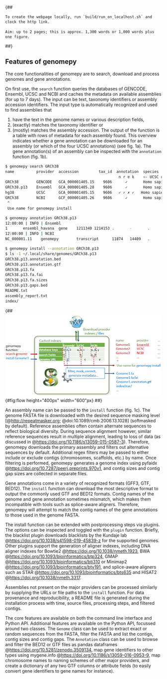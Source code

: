 {##

    To create the webpage locally, run `build/run_on_localhost.sh` and clock the http link.
    
    Aim: up to 2 pages; this is approx. 1,300 words or 1,000 words plus one figure.
##}

## Features of genomepy
The core functionalities of genomepy are to search, download and process genomes and gene annotations.

On first use, the `search` function queries the databases of GENCODE, Ensembl, UCSC and NCBI and caches the metadata on available assemblies (for up to 7 days).
The input can be text, taxonomy identifiers or assembly accession identifiers.
The input type is automatically recognized and used to find assemblies that 
1) have the text in the genome names or various description fields, 
2) (exactly) matches the taxonomy identifier or 
3) (mostly) matches the assembly accession.
The output of the function is a table with rows of metadata for each assembly found.
This overview indicates whether a gene annotation can be downloaded for an assembly (or which of the four UCSC annotations) (see fig. 1a).
The gene annotation(s) of an assembly can be inspected with the `annotation` function (fig. 1b).

```bash
$ genomepy search GRCh38
name          provider  accession         tax_id  annotation  species                     other_info
                                                   n r e k    <- UCSC options (see help)
GRCh38        GENCODE   GCA_000001405.15    9606      ✓       Homo sapiens                GENCODE annotation + UCSC genome
GRCh38.p13    Ensembl   GCA_000001405.28    9606      ✓       Homo sapiens                2014-01-Ensembl/2021-08
hg38          UCSC      GCA_000001405.15    9606   ✓ ✓ ✗ ✓   Homo sapiens                Dec. 2013 (GRCh38/hg38)
GRCh38        NCBI      GCF_000001405.26    9606      ✓       Homo sapiens                Genome Reference Consortium
 ^
 Use name for genomepy install
```

```bash
$ genomepy annotation GRCh38.p13
12:00:00 | INFO | Ensembl
1       ensembl_havana  gene    1211340 1214153 .       -       .       gene_id "ENSG00000186827"; gene_version "11"; gene_name "TNFRSF4"; gene_source "ensembl_havana"; gene_biotype "protein_coding";
12:00:00 | INFO | NCBI
NC_000001.11    genomepy        transcript      11874   14409   .       +       .       gene_id "DDX11L1"; transcript_id "NR_046018.2";  gene_name "DDX11L1";
```

```bash
$ genomepy install --annotation GRCh38.p13
$ ls -1 ~/.local/share/genomes/GRCh38.p13
GRCh38.p13.annotation.bed
GRCh38.p13.annotation.gtf
GRCh38.p13.fa
GRCh38.p13.fa.fai
GRCh38.p13.fa.sizes
GRCh38.p13.gaps.bed
README.txt
assembly_report.txt
index/
```

{## ![workflow for `genomepy search` and `genomepy install`.](images/flow.png){#fig:flow height="400px" width="600"px}  ##}

An assembly name can be passed to the `install` function (fig. 1c).
The genome FASTA file is downloaded with the desired sequence masking level [@http://repeatmasker.org; @doi:10.1089/cmb.2006.13.1028] (softmasked by default).
Reference assemblies often contain alternate sequences to reflect biological diversity.
During sequence alignment however, similar reference sequences result in multiple alignment, leading to loss of data (as discussed in @https://doi.org/10.1186/s13059-015-0587-3). 
Therefore, genomepy downloads the primary assembly and filters out alternative sequences by default.
Additional regex filters may be passed to either include or exclude contigs (chromosomes, scaffolds, etc.) by name.
Once filtering is performed, genomepy generates a genome index using pyfaidx @https://doi.org/10.7287/peerj.preprints.970v1, and contig sizes and contig gap sizes are collected in separate files.

Gene annotations come in a variety of recognized formats (GFF3, GTF, BED12).
The `install` function can download the most descriptive format to output the commonly used GTF and BED12 formats.
Contig names of the genome and gene annotation sometimes mismatch, which makes them incompatible with tools such as splice-aware aligners.
Therefore, genomepy will attempt to match the contig names of the gene annotations to those used in the genome FASTA.

The install function can be extended with postprocessing steps via plugins.
The options can be inspected and toggled with the `plugin` function.
Briefly, the blacklist plugin downloads blacklists by the Kundaje lab @https://doi.org/10.1038/s41598-019-45839-z for the supported genomes.
Other plugins support the generation of aligner indexes, including DNA aligner indexes for Bowtie2 @https://doi.org/10.1038/nmeth.1923, BWA @https://doi.org/10.1093/bioinformatics/btp324, GMAP @https://doi.org/10.1093/bioinformatics/bti310 or Minimap2 @https://doi.org/10.1093/bioinformatics/bty191, and splice-aware aligners such as STAR @https://doi.org/10.1093/bioinformatics/bts635 and HISAT2 @https://doi.org/10.1038/nmeth.3317.

Assemblies not present on the major providers can be processed similarly by supplying the URLs or file paths to the `install` function.
For data provenance and reproducibility, a README file is generated during the installation process with time, source files, processing steps, and filtered contigs.

The core features are available on both the command line interface and Python API.
Additional features are available on the Python API, focussed around two classes.
The `Genome` class can be used to extract exact or random sequences from the FASTA, filter the FASTA and list the contigs, contig sizes and contig gaps.
The `Annotation` class can be used to browse and filter the BED12 or GTF files as pandas dataframes @https://doi.org/10.5281/zenodo.3509134, 
map gene identifiers to other types using mygene.info @https://doi.org/10.1186/s13059-016-0953-9, 
map chromosome names to naming schemes of other major providers,
and create a dictionary of any two GTF columns or attribute fields (to easily convert gene identifiers to gene names for instance).
